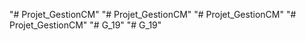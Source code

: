 "# Projet_GestionCM" 
"# Projet_GestionCM" 
"# Projet_GestionCM" 
"# Projet_GestionCM" 
"# G_19" 
"# G_19" 
